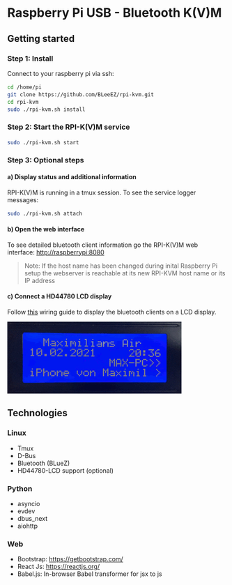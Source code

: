 # Raspberry Pi USB - Bluetooth K(V)M

## Getting started

### Step 1: Install

Connect to your raspberry pi via ssh:

``` bash
cd /home/pi
git clone https://github.com/BLeeEZ/rpi-kvm.git
cd rpi-kvm
sudo ./rpi-kvm.sh install
```

### Step 2: Start the RPI-K(V)M service

``` bash
sudo ./rpi-kvm.sh start
```

### Step 3: Optional steps

#### a) Display status and additional information

RPI-K(V)M is running in a tmux session. To see the service logger messages:

``` bash
sudo ./rpi-kvm.sh attach
```

#### b) Open the web interface

To see detailed bluetooth client information go the RPI-K(V)M web interface: [http://raspberrypi:8080](http://raspberrypi:8080)
>Note: If the host name has been changed during inital Raspberry Pi setup the webserver is reachable at its new RPI-KVM host name or its IP address

#### c) Connect a HD44780 LCD display

Follow [this](/docu/lcd.md) wiring guide to display the bluetooth clients on a LCD display.

![Animated lcd display bluetooth client switch](/.github/Screenshots/lcd.gif)

## Technologies

### Linux

- Tmux
- D-Bus
- Bluetooth (BLueZ)
- HD44780-LCD support (optional)

### Python

- asyncio
- evdev
- dbus_next
- aiohttp

### Web

- Bootstrap: https://getbootstrap.com/
- React Js: https://reactjs.org/
- Babel.js: In-browser Babel transformer for jsx to js